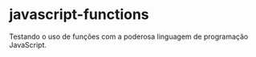 # javascript-functions
Testando o uso de funções com a poderosa linguagem de programação JavaScript.
